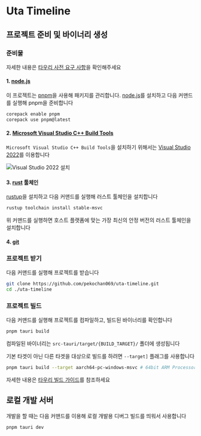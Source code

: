 # Uta Timeline

## 프로젝트 준비 및 바이너리 생성

### 준비물

자세한 내용은 [타우리 사전 요구 사항](https://tauri.app/ko/v1/guides/getting-started/prerequisites)을 확인해주세요

#### 1. [node.js](https://nodejs.org)

이 프로젝트는 [pnpm](https://pnpm.io/)을 사용해 패키지를 관리합니다. [node.js](https://nodejs.org)를 설치하고 다음 커맨드를 실행해 pnpm을 준비합니다

```sh
corepack enable pnpm
corepack use pnpm@latest
```

#### 2. [Microsoft Visual Studio C++ Build Tools](https://visualstudio.microsoft.com/visual-cpp-build-tools/)

`Microsoft Visual Studio C++ Build Tools`을 설치하기 위해서는 [Visual Studio 2022](https://visualstudio.microsoft.com/visual-cpp-build-tools/)를 이용합니다

![Visual Studio 2022 설치](https://github.com/pekochan069/uta-timeline/assets/97679910/210f40ba-4cec-4f9b-b683-ba4d49ad160b)

#### 3. [rust](https://www.rust-lang.org/) 툴체인

[rustup](https://rustup.rs/)을 설치하고 다음 커맨드를 실행해 러스트 툴체인을 설치합니다

```sh
rustup toolchain install stable-msvc
```

위 커맨드를 실행하면 호스트 플랫폼에 맞는 가장 최신의 안정 버전의 러스트 툴체인을 설치합니다

#### 4. [git](https://git-scm.com)

### 프로젝트 받기

다음 커맨드를 실행해 프로젝트를 받습니다

```sh
git clone https://github.com/pekochan069/uta-timeline.git
cd ./uta-timeline
```

### 프로젝트 빌드

다음 커맨드를 실행해 프로젝트를 컴파일하고, 빌드된 바이너리를 확인합니다

```sh
pnpm tauri build
```

컴파일된 바이너리는 `src-tauri/target/{BUILD_TARGET}/` 폴더에 생성됩니다

기본 타겟이 아닌 다른 타겟을 대상으로 빌드를 하려면 `--target]` 플래그를 사용합니다

```sh
pnpm tauri build --target aarch64-pc-windows-msvc # 64bit ARM Processor for windows
```

자세한 내용은 [타우리 빌드 가이드](https://tauri.app/v1/guides/building/)를 참조하세요

## 로컬 개발 서버

개발을 할 때는 다음 커맨드를 이용해 로컬 개발용 디버그 빌드를 띄워서 사용합니다

```sh
pnpm tauri dev
```
